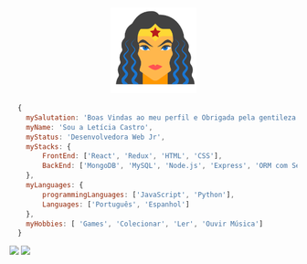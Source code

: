<div align="center">
<img
  src="images/wonder_woman.png"
  height="150"
>
</div>

```js
  {
    mySalutation: 'Boas Vindas ao meu perfil e Obrigada pela gentileza da sua visita!',
    myName: 'Sou a Letícia Castro',
    myStatus: 'Desenvolvedora Web Jr',
    myStacks: {
        FrontEnd: ['React', 'Redux', 'HTML', 'CSS'],
        BackEnd: ['MongoDB', 'MySQL', 'Node.js', 'Express', 'ORM com Sequelize']
    },
    myLanguages: {
        programmingLanguages: ['JavaScript', 'Python'],
        Languages: ['Português', 'Espanhol']
    },
    myHobbies: [ 'Games', 'Colecionar', 'Ler', 'Ouvir Música']
  }
```

<div>
  <img
    height="150em"
    src="https://github-readme-stats.vercel.app/api?username=aicitelks&show_icons=true&theme=midnight-purple&include_all_commits=true&count_private=true"
  />
  <img
    height="150em"
    src="https://github-readme-stats.vercel.app/api/top-langs/?username=aicitelks&layout=compact&langs_count=10&theme=midnight-purple"
  />
</div>
